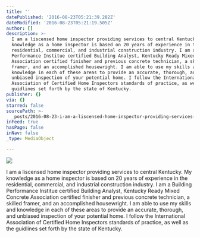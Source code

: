 ```yaml
---
title: ''
datePublished: '2016-08-23T05:21:39.282Z'
dateModified: '2016-08-23T05:21:19.505Z'
author: []
description: >-
  I am a liscensed home inspector providing services to central Kentucky. My
  knowledge as a home inspector is based on 20 years of experience in the
  residential, commercial, and industrial construction industry. I am a Building
  Performance Institue certified Building Analyst, Kentucky Ready Mixed Concrete
  Association certified finisher and previous concrete technician, a skilled
  framer, and an accomplished housewright. I am able to use my skills and
  knowledge in each of these areas to provide an accurate, thorough, and
  unbiased inspection of your potential home. I follow the International
  Association of Certified Home Inspectors standards of practice, as well as the
  guidlines set forth by the state of Kentucky.
publisher: {}
via: {}
starred: false
sourcePath: >-
  _posts/2016-08-23-i-am-a-liscensed-home-inspector-providing-services-to-centra.md
inFeed: true
hasPage: false
inNav: false
_type: MediaObject

---
```

![](https://the-grid-user-content.s3-us-west-2.amazonaws.com/c02698a6-6c87-4989-b1a9-8749395b7502.jpg)

I am a liscensed home inspector providing services to central Kentucky. My knowledge as a home inspector is based on 20 years of experience in the residential, commercial, and industrial construction industry. I am a Building Performance Institue certified Building Analyst, Kentucky Ready Mixed Concrete Association certified finisher and previous concrete technician, a skilled framer, and an accomplished housewright. I am able to use my skills and knowledge in each of these areas to provide an accurate, thorough, and unbiased inspection of your potential home. I follow the International Association of Certified Home Inspectors standards of practice, as well as the guidlines set forth by the state of Kentucky.